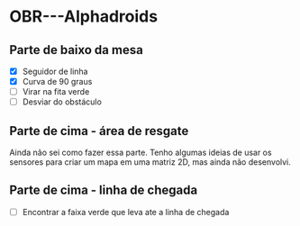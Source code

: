 # OBR---Alphadroids

## Parte de baixo da mesa
- [x] Seguidor de linha
- [x] Curva de 90 graus
- [ ] Virar na fita verde
- [ ] Desviar do obstáculo

## Parte de cima - área de resgate
Ainda não sei como fazer essa parte.
Tenho algumas ideias de usar os sensores para criar um mapa em uma matriz 2D, mas ainda não desenvolvi.

## Parte de cima - linha de chegada
- [ ] Encontrar a faixa verde que leva ate a linha de chegada
